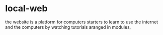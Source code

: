 # local-web
the website is a platform for computers starters to learn to use the internet and the computers by watching tutorials aranged in modules,
